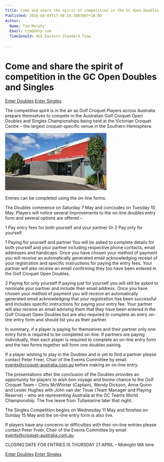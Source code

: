 ```yaml
---
Title: Come and share the spirit of competition in the GC Open Doubles and Singles
Published: 2016-04-04T17:40:19.3867607+10:00
Author:
  Name: Tim Murphy
  Email: tim@26tp.com
  TimeZoneId: AUS Eastern Standard Time

---
```

# Come and share the spirit of competition in the GC Open Doubles and Singles

<a href="/tournaments/2016/gc/open-doubles" class="btn btn-primary btn-lg" role="button">Enter Doubles</a> <a href="/tournaments/2016/gc/open-singles" class="btn btn-primary btn-lg" role="button">Enter Singles</a>

The competitive spirit is in the air as Golf Croquet Players across Australia prepare themselves to compete in the Australian Golf Croquet Open Doubles and Singles Championships being held at the Victorian Croquet Centre – the largest croquet-specific venue in the Southern Hemisphere.

<img src="/victorian-croquet-centre-front-entrance.jpg" alt="Victorian Croquet Centre" title="Victorian Croquet Centre, Cairnlea"/>

Entries can be completed using the on-line forms.  


The Doubles commence on Saturday 7 May and concludes on Tuesday 10 May.  Players will notice several improvements to the on-line doubles entry form and several options are offered –

1  Pay entry fees for both yourself and your partner
Or
2  Pay only for yourself.

1  Paying for yourself and partner
You will be asked to complete details for both yourself and your partner including respective phone contacts, email addresses and handicaps.  Once you have chosen your method of payment you will receive an automatically generated email acknowledging receipt of your registration and specific instructions for paying the entry fees.  Your partner will also receive an email confirming they too have been entered in the Golf Croquet Open Doubles.

2  Paying for only yourself
If paying just for yourself you will still be asked to nominate your partner and include their email address.  Once you have chosen your method of payment you will receive an automatically generated email acknowledging that your registration has been successful and includes specific instructions for paying your entry fee.  Your partner will also receive an email advising them that they have been entered in the Golf Croquet Open Doubles but are also required to complete an entry on-line entry form and should list you as their partner.

In summary, if a player is paying for themselves and their partner only one entry form is required to be completed on-line.  If partners are paying individually, then each player is required to complete an on-line entry form and the two forms together will form one doubles pairing.

If a player wishing to play in the Doubles and is yet to find a partner please contact Peter Freer, Chair of the Events Committee by email events@croquet-australia.com.au before making an on-line entry.

The presentations after the conclusion of the Doubles provides an opportunity for players to wish bon voyage and bonne chance to the Golf Croquet Team – Chris McWhirter (Captain), Wendy Dickson, Anne Quinn and Lester Hughes with John van der Touw (Team Manager and Playing Reserve) – who are representing Australia at the GC Teams World Championship.  The five leave from Tullamarine later that night.

The Singles Competition begins on Wednesday 11 May and finishes on Sunday 15 May and the on-line entry form is also live.

If players have any concerns or difficulties with their on-line entries please contact Peter Freer, Chair of the Events Committee by email events@croquet-australia.com.au

CLOSING DATE FOR ENTRIES IS THURSDAY 21 APRIL – Midnight WA time

<a href="/tournaments/2016/gc/open-doubles" class="btn btn-primary btn-lg" role="button">Enter Doubles</a> <a href="/tournaments/2016/gc/open-singles" class="btn btn-primary btn-lg" role="button">Enter Singles</a>